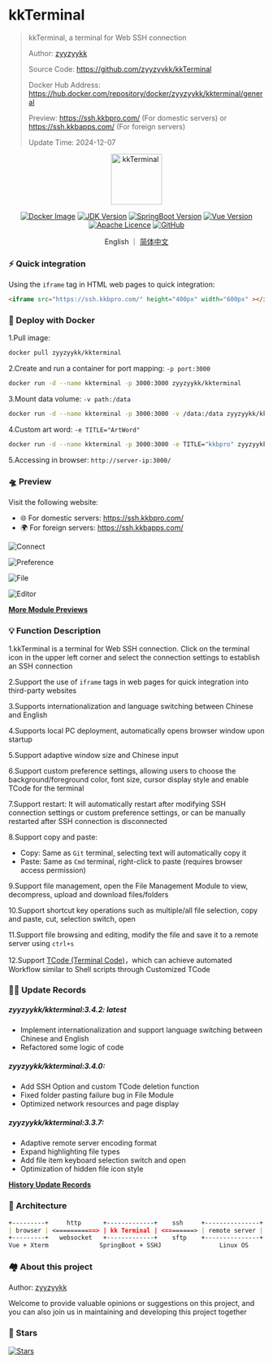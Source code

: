 # kkTerminal

> kkTerminal, a terminal for Web SSH connection
>
> Author: [zyyzyykk](https://github.com/zyyzyykk/)
>
> Source Code: https://github.com/zyyzyykk/kkTerminal
>
> Docker Hub Address: https://hub.docker.com/repository/docker/zyyzyykk/kkterminal/general
>
> Preview: https://ssh.kkbpro.com/	(For domestic servers)	or	https://ssh.kkbapps.com/	(For foreign servers)
>
> Update Time: 2024-12-07
>

<p align="center"><a href="https://ssh.kkbpro.com/" target="_blank" rel="noopener noreferrer"><img width="100" src="http://img.kkbapps.com/logo/terminal.png" alt="kkTerminal"></a></p>

<p align="center">
  <a href="https://hub.docker.com/repository/docker/zyyzyykk/kkterminal/general"><img src="https://img.shields.io/docker/pulls/zyyzyykk/kkterminal?logo=docker" alt="Docker Image"></a>
  <a href="https://www.oracle.com/cn/java/technologies/downloads/#java8-windows"><img src="https://img.shields.io/badge/jdk-1.8-orange?logo=openjdk&logoColor=%23e3731c" alt="JDK Version"></a>
  <a href="https://spring.io/projects/spring-boot"><img src="https://img.shields.io/badge/springboot-2.7.15-green?color=6db33f&logo=springboot" alt="SpringBoot Version"></a>
  <a href="https://cn.vuejs.org/"><img src="https://img.shields.io/badge/vue-3.x-green?color=42b883&logo=vue.js" alt="Vue Version"></a>
  <a href="https://www.apache.org/licenses/"><img src="https://img.shields.io/badge/licence-Apache-red?logo=apache&logoColor=%23D22128" alt="Apache Licence"></a>
  <a href="https://github.com/zyyzyykk/kkTerminal"><img src="https://img.shields.io/github/stars/zyyzyykk/kkterminal" alt="GitHub"></a>
</p>
<p align="center">English ｜ <a href="./doc/zh_CN/README.md" >简体中文</a></p>

### ⚡ Quick integration

Using the `iframe` tag in HTML web pages to quick integration:

```html
<iframe src="https://ssh.kkbpro.com/" height="400px" width="600px" ></iframe>
```

### 🐳 Deploy with Docker

1.Pull image:

```bash
docker pull zyyzyykk/kkterminal
```

2.Create and run a container for port mapping: `-p port:3000`

```bash
docker run -d --name kkterminal -p 3000:3000 zyyzyykk/kkterminal
```

3.Mount data volume: `-v path:/data`

```bash
docker run -d --name kkterminal -p 3000:3000 -v /data:/data zyyzyykk/kkterminal
```

4.Custom art word: `-e TITLE="ArtWord"`

```bash
docker run -d --name kkterminal -p 3000:3000 -e TITLE="kkbpro" zyyzyykk/kkterminal
```

5.Accessing in browser: `http://server-ip:3000/`

### 🛸 Preview

Visit the following website:

- 🌐 For domestic servers: https://ssh.kkbpro.com/
- 🌍 For foreign servers: https://ssh.kkbapps.com/

![Connect](http://img.kkbapps.com/terminal/Connect-en-3.4.2.png)

![Preference](http://img.kkbapps.com/terminal/Preference-en-3.4.2.png)

![File](http://img.kkbapps.com/terminal/File-en-3.4.2.png)

![Editor](http://img.kkbapps.com/terminal/Editor-en-3.4.2.png)

[**More Module Previews**](./doc/en_US/MODULE.md)

### 💡 Function Description

1.kkTerminal is a terminal for Web SSH connection. Click on the terminal icon in the upper left corner and select the connection settings to establish an SSH connection

2.Support the use of `iframe` tags in web pages for quick integration into third-party websites

3.Supports internationalization and language switching between Chinese and English

4.Supports local PC deployment, automatically opens browser window upon startup

5.Support adaptive window size and Chinese input

6.Support custom preference settings, allowing users to choose the background/foreground color, font size, cursor display style and enable TCode for the terminal

7.Support restart: It will automatically restart after modifying SSH connection settings or custom preference settings, or can be manually restarted after SSH connection is disconnected

8.Support copy and paste:

- Copy: Same as `Git` terminal, selecting text will automatically copy it
- Paste: Same as `Cmd` terminal, right-click to paste (requires browser access permission)

9.Support file management, open the File Management Module to view, decompress, upload and download files/folders

10.Support shortcut key operations such as multiple/all file selection, copy and paste, cut, selection switch, open

11.Support file browsing and editing, modify the file and save it to a remote server using `ctrl+s`

12.Support [TCode (Terminal Code)](./doc/en_US/TCODE.md)，which can achieve automated Workflow similar to Shell scripts through Customized TCode

### 👨‍💻 Update Records

##### zyyzyykk/kkterminal:3.4.2: latest

- Implement internationalization and support language switching between Chinese and English
- Refactored some logic of code

##### zyyzyykk/kkterminal:3.4.0: 

- Add SSH Option and custom TCode deletion function
- Fixed folder pasting failure bug in File Module
- Optimized network resources and page display

##### zyyzyykk/kkterminal:3.3.7: 

- Adaptive remote server encoding format
- Expand highlighting file types
- Add file item keyboard selection switch and open
- Optimization of hidden file icon style

[**History Update Records**](./doc/en_US/UPDATE.md)

### 🧬 Architecture

```markdown
+---------+     http      +-------------+    ssh     +---------------+
| browser | <===========> | kk Terminal | <========> | remote server |
+---------+   websocket   +-------------+    sftp    +---------------+
Vue + Xterm              SpringBoot + SSHJ                Linux OS    
```

### 🏘️ About this project

Author: [zyyzyykk](https://github.com/zyyzyykk/)

Welcome to provide valuable opinions or suggestions on this project, and you can also join us in maintaining and developing this project together

### 🌟 Stars

[![Stars](https://starchart.cc/zyyzyykk/kkTerminal.svg?variant=adaptive)](https://starchart.cc/zyyzyykk/kkTerminal)
